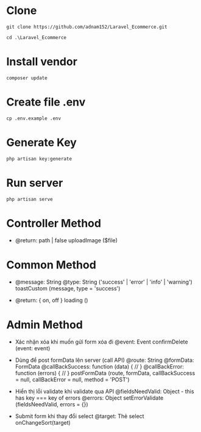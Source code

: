 # Clone
```
git clone https://github.com/adnam152/Laravel_Ecommerce.git
```
```
cd .\Laravel_Ecommerce
```

# Install vendor
```
composer update
```
# Create file .env
```
cp .env.example .env
```
# Generate Key
```
php artisan key:generate
```
# Run server
```
php artisan serve
```

# Controller Method
 - 
   @return: path <String> | false
   uploadImage ($file)

# Common Method
 -  
    @message: String
    @type: String ('success' | 'error' | 'info' | 'warning')
    toastCustom (message, type = 'success')

 - 
   @return: { on, off }
   loading ()

# Admin Method
 -  
   Xác nhận xóa khi muốn gửi form xóa đi
    @event: Event
    confirmDelete (event: event)

 -  
   Dùng để post formData lên server (call API)
    @route: String
    @formData: FormData
    @callBackSuccess: function (data) { // }
    @callBackError: function (errors) { // }
    postFormData (route, formData, callBackSuccess = null, callBackError = null, method = 'POST')

 - 
   Hiển thị lỗi validate khi validate qua API
   @fieldsNeedValid: Object - this has key === key of errors
   @errors: Object
   setErrorValidate (fieldsNeedValid, errors = {})

 - 
   Submit form khi thay đổi select
   @target: Thẻ select
   onChangeSort(target)

